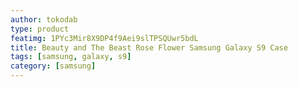 ```yaml
---
author: tokodab
type: product
featimg: 1PYc3Mir8X9DP4f9Aei9slTPSQUwr5bdL
title: Beauty and The Beast Rose Flower Samsung Galaxy S9 Case
tags: [samsung, galaxy, s9]
category: [samsung]
---
```

